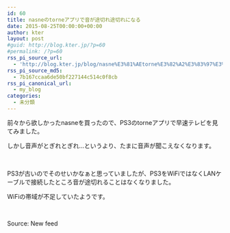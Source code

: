```yaml
---
id: 60
title: nasneのtorneアプリで音が途切れ途切れになる
date: 2015-08-25T00:00:00+00:00
author: kter
layout: post
#guid: http://blog.kter.jp/?p=60
#permalink: /?p=60
rss_pi_source_url:
  - 'http://blog.kter.jp/blog/nasne%E3%81%AEtorne%E3%82%A2%E3%83%97%E3%83%AA%E3%81%A7%E9%9F%B3%E3%81%8C%E9%80%94%E5%88%87%E3%82%8C%E9%80%94%E5%88%87%E3%82%8C%E3%81%AB%E3%81%AA%E3%82%8B/'
rss_pi_source_md5:
  - 7b167ccaa6de50bf227144c514c0f8cb
rss_pi_canonical_url:
  - my_blog
categories:
  - 未分類
---
```

前々から欲しかったnasneを買ったので、PS3のtorneアプリで早速テレビを見てみました。

しかし音声がとぎれとぎれ&hellip;というより、たまに音声が聞こえなくなります。

&nbsp;

PS3が古いのでそのせいかなぁと思っていましたが、PS3をWiFiではなくLANケーブルで接続したところ音が途切れることはなくなりました。

WiFiの帯域が不足していたようです。

&nbsp;

Source: New feed